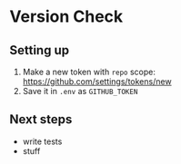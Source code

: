 # Version Check


## Setting up

1. Make a new token with `repo` scope: https://github.com/settings/tokens/new
2. Save it in `.env` as `GITHUB_TOKEN`

## Next steps
- write tests
- stuff

